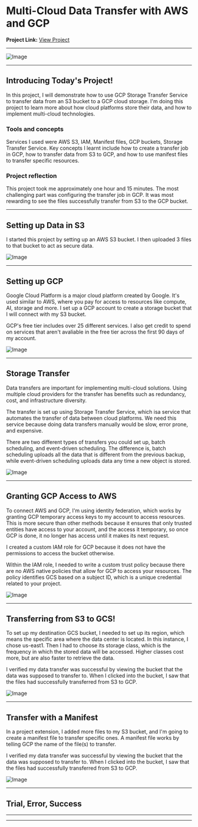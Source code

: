 # Multi-Cloud Data Transfer with AWS and GCP

**Project Link:** [View Project](http://learn.nextwork.org/projects/aws-multicloud-storage)

---

![Image](http://learn.nextwork.org/intense_azure_festive_sow/uploads/aws-multicloud-storage_s5k4l5m6)

---

## Introducing Today's Project!

In this project, I will demonstrate how to use GCP Storage Transfer Service to transfer data from an S3 bucket to a GCP cloud storage. I'm doing this project to learn more about how cloud platforms store their data, and how to implement multi-cloud technologies.

### Tools and concepts

Services I used were AWS S3, IAM, Manifest files, GCP buckets, Storage Transfer Service. Key concepts I learnt include how to create a transfer job in GCP, how to transfer data from S3 to GCP, and how to use manifest files to transfer specific resources.

### Project reflection

This project took me approximately one hour and 15 minutes. The most challenging part was configuring the transfer job in GCP. It was most rewarding to see the files successfully transfer from S3 to the GCP bucket.

---

## Setting up Data in S3

I started this project by setting up an AWS S3 bucket. I then uploaded 3 files to that bucket to act as secure data.

![Image](http://learn.nextwork.org/intense_azure_festive_sow/uploads/aws-multicloud-storage_s1g7h8j9)

---

## Setting up GCP

Google Cloud Platform is a major cloud platform created by Google. It's used similar to AWS, where you pay for access to resources like compute, AI, storage and more. I set up a GCP account to create a storage bucket that I will connect with my S3 bucket.

GCP's free tier includes over 25 different services. I also get credit to spend on services that aren't avaliable in the free tier across the first 90 days of my account.

![Image](http://learn.nextwork.org/intense_azure_festive_sow/uploads/aws-multicloud-storage_s2g8h9j0)

---

## Storage Transfer

Data transfers are important for implementing multi-cloud solutions. Using multiple cloud providers for the transfer has benefits such as redundancy, cost, and infrastructure diversity.

The transfer is set up using Storage Transfer Service, which isa service that automates the transfer of data between cloud platforms. We need this service because doing data transfers manually would be slow, error prone, and expensive.

There are two different types of transfers you could set up, batch scheduling, and event-driven scheduling. The difference is, batch scheduling uploads all the data that is different from the previous backup, while event-driven scheduling uploads data any time a new object is stored.

![Image](http://learn.nextwork.org/intense_azure_festive_sow/uploads/aws-multicloud-storage_s3k2l3m4)

---

## Granting GCP Access to AWS

To connect AWS and GCP, I'm using identity federation, which works by granting GCP temporary access keys to my account to access resources. This is more secure than other methods because it ensures that only trusted entities have access to your account, and the access it temporary, so once GCP is done, it no longer has access until it makes its next request.

I created a custom IAM role for GCP because it does not have the permissions to access the bucket otherwise.

Within the IAM role, I needed to write a custom trust policy because there are no AWS native policies that allow for GCP to access your resources. The policy identifies GCS based on a subject ID, which is a unique credential related to your project.

![Image](http://learn.nextwork.org/intense_azure_festive_sow/uploads/aws-multicloud-storage_s4k3l4m5)

---

## Transferring from S3 to GCS!

To set up my destination GCS bucket, I needed to set up its region, which means the specific area where the data center is located. In this instance, I chose us-east1. Then I had to choose its storage class, which is the frequency in which the stored data will be accessed. Higher classes cost more, but are also faster to retrieve the data.

I verified my data transfer was successful by viewing the bucket that the data was supposed to transfer to. When I clicked into the bucket, I saw that the files had successfully transferred from S3 to GCP.

![Image](http://learn.nextwork.org/intense_azure_festive_sow/uploads/aws-multicloud-storage_s5k4l5m6)

---

## Transfer with a Manifest

In a project extension, I added more files to my S3 bucket, and I'm going to create a manifest file to transfer specific ones. A manifest file works by telling GCP the name of the file(s) to transfer.

I verified my data transfer was successful by viewing the bucket that the data was supposed to transfer to. When I clicked into the bucket, I saw that the files had successfully transferred from S3 to GCP.

![Image](http://learn.nextwork.org/intense_azure_festive_sow/uploads/aws-multicloud-storage_rththrthrth)

---

## Trial, Error, Success

---

---
